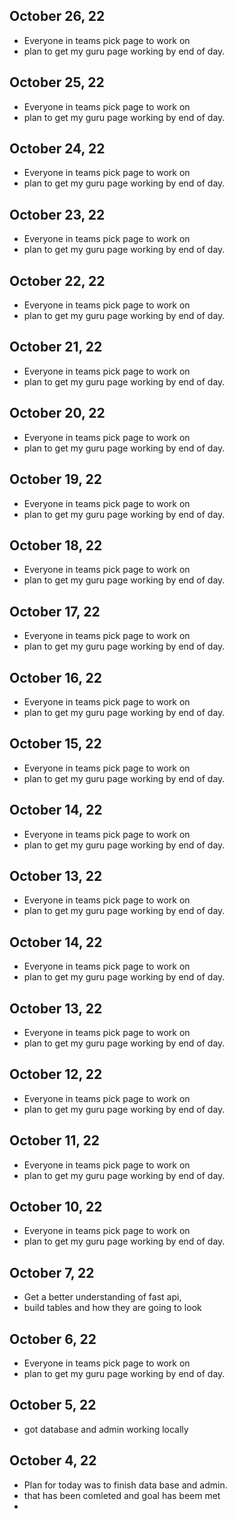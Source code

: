 ## October 26, 22

* Everyone in teams pick page to work on
* plan to get my guru page working by end of day.

## October 25, 22

* Everyone in teams pick page to work on
* plan to get my guru page working by end of day.

## October 24, 22

* Everyone in teams pick page to work on
* plan to get my guru page working by end of day.
  
## October 23, 22

* Everyone in teams pick page to work on
* plan to get my guru page working by end of day.

## October 22, 22

* Everyone in teams pick page to work on
* plan to get my guru page working by end of day.

## October 21, 22

* Everyone in teams pick page to work on
* plan to get my guru page working by end of day.

## October 20, 22

* Everyone in teams pick page to work on
* plan to get my guru page working by end of day.

## October 19, 22

* Everyone in teams pick page to work on
* plan to get my guru page working by end of day.

## October 18, 22

* Everyone in teams pick page to work on
* plan to get my guru page working by end of day.

## October 17, 22

* Everyone in teams pick page to work on
* plan to get my guru page working by end of day.

## October 16, 22

* Everyone in teams pick page to work on
* plan to get my guru page working by end of day.

## October 15, 22

* Everyone in teams pick page to work on
* plan to get my guru page working by end of day.

## October 14, 22

* Everyone in teams pick page to work on
* plan to get my guru page working by end of day.

## October 13, 22

* Everyone in teams pick page to work on
* plan to get my guru page working by end of day.

## October 14, 22

* Everyone in teams pick page to work on
* plan to get my guru page working by end of day.

## October 13, 22

* Everyone in teams pick page to work on
* plan to get my guru page working by end of day.

## October 12, 22

* Everyone in teams pick page to work on
* plan to get my guru page working by end of day.

## October 11, 22

* Everyone in teams pick page to work on
* plan to get my guru page working by end of day.

## October 10, 22

* Everyone in teams pick page to work on
* plan to get my guru page working by end of day.

## October 7, 22

* Get a better understanding of fast api,
* build tables and how they are going to look

## October 6, 22

* Everyone in teams pick page to work on
* plan to get my guru page working by end of day.

## October 5, 22

* got database and admin working locally

## October 4, 22

* Plan for today was to finish data base and admin.
* that has been comleted and goal has beem met
* 





